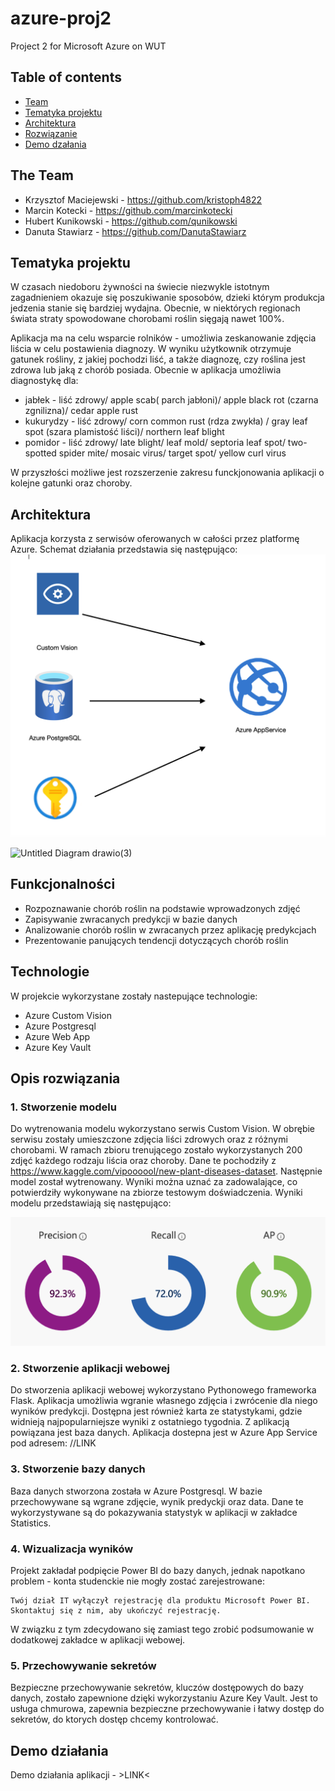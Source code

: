 # azure-proj2
Project 2 for Microsoft Azure on WUT

## Table of contents
* [Team](#the-team)
* [Tematyka projektu](#tematyka-projektu)
* [Architektura](#architektura)
* [Rozwiązanie](#rozwiązanie)
* [Demo dzałania](#demo-działania)

## The Team
* Krzysztof Maciejewski - https://github.com/kristoph4822
* Marcin Kotecki  - https://github.com/marcinkotecki
* Hubert Kunikowski - https://github.com/qunikowski
* Danuta Stawiarz  - https://github.com/DanutaStawiarz

## Tematyka projektu
W czasach niedoboru żywności na świecie niezwykle istotnym zagadnieniem okazuje się poszukiwanie sposobów, dzieki którym produkcja jedzenia stanie się bardziej wydajna. Obecnie, w niektórych regionach świata straty spowodowane chorobami roślin sięgają nawet 100%.

Aplikacja ma na celu wsparcie rolników -  umożliwia zeskanowanie zdjęcia liścia w celu postawienia diagnozy. W wyniku użytkownik otrzymuje gatunek rośliny, z jakiej pochodzi liść, a także diagnozę, czy roślina jest zdrowa lub jaką z chorób posiada. Obecnie w aplikacja umożliwia diagnostykę dla:
* jabłek - liść zdrowy/ apple scab( parch jabłoni)/ apple black rot (czarna zgnilizna)/ cedar apple rust
* kukurydzy - liść zdrowy/ corn common rust (rdza zwykła) / gray leaf spot (szara plamistość liści)/ northern leaf blight
* pomidor - liść zdrowy/ late blight/ leaf mold/ septoria leaf spot/ two-spotted spider mite/ mosaic virus/ target spot/ yellow curl virus

W przyszłości możliwe jest rozszerzenie zakresu funckjonowania aplikacji o kolejne gatunki oraz choroby.


## Architektura
Aplikacja korzysta z serwisów oferowanych w całości przez platformę Azure. Schemat działania przedstawia się następująco:
![Optional Text](images/architektura11.png)

![Untitled Diagram drawio(3)](https://user-images.githubusercontent.com/46055596/144931958-ccacfffe-b230-4eb7-825d-dff75f1d1730.png)


## Funkcjonalności
* Rozpoznawanie chorób roślin na podstawie wprowadzonych zdjęć
* Zapisywanie zwracanych predykcji w bazie danych
* Analizowanie chorób roślin w zwracanych przez aplikację predykcjach
* Prezentowanie panujących tendencji dotyczących chorób roślin

## Technologie
W projekcie wykorzystane zostały nastepujące technologie:
- Azure Custom Vision
- Azure Postgresql
- Azure Web App
- Azure Key Vault

## Opis rozwiązania

### 1. Stworzenie modelu
Do wytrenowania modelu wykorzystano serwis Custom Vision. W obrębie serwisu zostały umieszczone zdjęcia liści zdrowych oraz z różnymi chorobami. W ramach zbioru trenującego zostało wykorzystanych 200 zdjęć każdego rodzaju liścia oraz choroby. Dane te pochodziły z https://www.kaggle.com/vipoooool/new-plant-diseases-dataset. Następnie model został wytrenowany. Wyniki można uznać za zadowalające, co potwierdziły wykonywane na zbiorze testowym doświadczenia. Wyniki modelu przedstawiają się następująco:

![Optional Text](images/performance.png)

### 2. Stworzenie aplikacji webowej
Do stworzenia aplikacji webowej wykorzystano Pythonowego frameworka Flask. Aplikacja umożliwia wgranie własnego zdjęcia i zwrócenie dla niego wyników predykcji. Dostępna jest również karta ze statystykami, gdzie widnieją najpopularniejsze wyniki z ostatniego tygodnia. Z aplikacją powiązana jest baza danych. Aplikacja dostepna jest w Azure App Service pod adresem: //LINK

### 3. Stworzenie bazy danych
Baza danych stworzona została w Azure Postgresql. W bazie przechowywane są wgrane zdjęcie, wynik predyckji oraz data. Dane te wykorzystywane są do pokazywania statystyk w aplikacji w zakładce Statistics. 

### 4. Wizualizacja wyników
Projekt zakładał podpięcie Power BI do bazy danych, jednak napotkano problem - konta studenckie nie mogły zostać zarejestrowane:
 
    Twój dział IT wyłączył rejestrację dla produktu Microsoft Power BI. Skontaktuj się z nim, aby ukończyć rejestrację.
    
W związku z tym zdecydowano się zamiast tego zrobić podsumowanie w dodatkowej zakładce w aplikacji webowej.

### 5. Przechowywanie sekretów
Bezpieczne przechowywanie sekretów, kluczów dostępowych do bazy danych, zostało zapewnione dzięki wykorzystaniu Azure Key Vault. Jest to usługa chmurowa, zapewnia bezpieczne przechowywanie i łatwy dostęp do sekretów, do ktorych dostęp chcemy kontrolować. 

## Demo działania

Demo działania aplikacji - >LINK<
